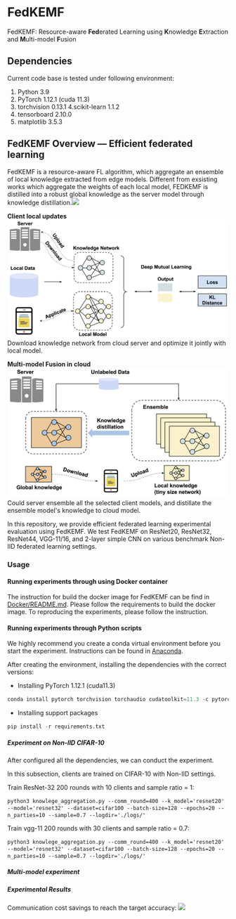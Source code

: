 # FedKEMF 
FedKEMF: Resource-aware **Fed**erated Learning using  **K**nowledge **E**xtraction and **M**ulti-model **F**usion
## Dependencies

Current code base is tested under following environment:

1. Python   3.9
2. PyTorch  1.12.1 (cuda 11.3)
3. torchvision 0.13.1
4.scikit-learn 1.1.2
5. tensorboard 2.10.0
6. matplotlib 3.5.3


## FedKEMF Overview –– Efficient federated learning
FedKEMF is a resource-aware FL algorithm, which aggregate an ensemble of local knowledge extracted from edge models. 
Different from exsisting works which aggregate the weights of each local model, FEDKEMF is distilled into a robust global knowledge as the server model through knowledge distillation.![](./logs/figure/overview.png)

**Client local updates**
![local updates](./figure/local_updates.png)
Download knowledge network from cloud server and optimize it jointly
with local model.

**Multi-model Fusion in cloud**
![](./figure/cloud_updates.png)
Could server ensemble all the selected client models, and distillate the
ensemble model's knowledge to cloud model.

In this repository, we provide efficient federated learning experimental evaluation using FedKEMF. 
We test FedKEMF
on ResNet20, ResNet32, ResNet44, VGG-11/16, and 2-layer simple CNN on various benchmark Non-IID federated learning settings.

### Usage
#### Running experiments through using Docker container
The instruction for build the docker image for FedKEMF can be find in [Docker/README.md](Docker/README.md).
Please follow the requirements to build the docker image. To reproducing the experiments, please follow the 
instruction.

#### Running experiments through Python scripts
We highly recommend you create a conda virtual environment before you start the experiment.
Instructions can be found in [Anaconda](https://docs.conda.io/projects/conda/en/latest/user-guide/tasks/manage-environments.html).

After creating the environment, installing the dependencies with the correct versions:
- Installing PyTorch 1.12.1 (cuda11.3)
```python
conda install pytorch torchvision torchaudio cudatoolkit=11.3 -c pytorch
```
- Installing support packages 
```python
pip install -r requirements.txt
```

##### Experiment on Non-IID CIFAR-10
After configured all the dependencies, we can conduct the experiment.

In this subsection, clients are trained on CIFAR-10 with Non-IID settings.

Train ResNet-32 200 rounds with 10 clients and sample ratio = 1:
   ```
python3 knowlege_aggregation.py --comm_round=400 --k_model='resnet20' --model='resnet32' --dataset=cifar100 --batch-size=128 --epochs=20 --n_parties=10 --sample=0.7 --logdir='./logs/'
   ```
Train vgg-11 200 rounds with 30 clients and sample ratio = 0.7:
  ```angular2html
python3 knowlege_aggregation.py --comm_round=400 --k_model='resnet20' --model='resnet32' --dataset=cifar100 --batch-size=128 --epochs=20 --n_parties=10 --sample=0.7 --logdir='./logs/'
   ```

##### Multi-model experiment


##### Experimental Results



Communication cost savings to reach the target accuracy:
![](./logs/figure/com_cost.png)
